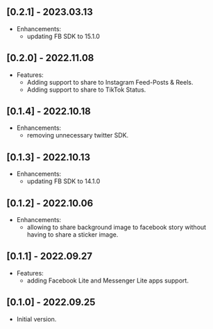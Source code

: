 ## [0.2.1] - 2023.03.13

* Enhancements:
  - updating FB SDK to 15.1.0
  
## [0.2.0] - 2022.11.08

* Features:
  - Adding support to share to Instagram Feed-Posts & Reels.
  - Adding support to share to TikTok Status.
 
## [0.1.4] - 2022.10.18

* Enhancements: 
  - removing unnecessary twitter SDK.
 
## [0.1.3] - 2022.10.13

* Enhancements: 
  - updating FB SDK to 14.1.0
 
## [0.1.2] - 2022.10.06

* Enhancements: 
  - allowing to share background image to facebook story without having to share a sticker image.
 
## [0.1.1] - 2022.09.27

* Features: 
  - adding Facebook Lite and Messenger Lite apps support.
 
## [0.1.0] - 2022.09.25

* Initial version.
